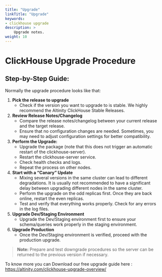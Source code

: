 ```yaml
---
title: "Upgrade"
linkTitle: "Upgrade"
keywords:
- clickhouse upgrade
description: >
    Upgrade notes.
weight: 10
---
```


# ClickHouse Upgrade Procedure

## Step-by-Step Guide:

Normally the upgrade procedure looks like that:

1) **Pick the release to upgrade**
   - Check if the version you want to upgrade to is stable. We highly recommend the Altinity ClickHouse Stable Releases.
2) **Review Release Notes/Changelog**
   - Compare the release notes/changelog between your current release and the target release.
   - Ensure that no configuration changes are needed. Sometimes, you may need to adjust configuration settings for better compatibility.
6) **Perform the Upgrade:**
   - Upgrade the package (note that this does not trigger an automatic restart of the clickhouse-server).
   - Restart the clickhouse-server service.
   - Check health checks and logs.
   - Repeat the process on other nodes.
7) **Start with a “Canary” Update**
   - Mixing several versions in the same cluster can lead to different degradations. It is usually not recommended to have a significant delay between upgrading different nodes in the same cluster.
   - Perform the upgrade on the odd replicas first. Once they are back online, restart the even replicas.
   - Test and verify that everything works properly. Check for any errors in the log files.
9) **Upgrade Dev/Staging Environment**
   - Upgrade the Dev/Staging environment first to ensure your schema/queries work properly in the staging environment.
11) **Upgrade Production**
    - Once the Dev/Staging environment is verified, proceed with the production upgrade.

> **Note:**  Prepare and test downgrade procedures so the server can be returned to the previous version if necessary.

To know more you can Download our free upgrade guide here : https://altinity.com/clickhouse-upgrade-overview/
